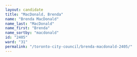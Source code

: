 ```yaml
---
layout: candidate
title: "MacDonald, Brenda"
name: "Brenda MacDonald"
name_last: "MacDonald"
name_first: "Brenda"
name_sortby: "macdonald"
id: "2405"
ward: "31"
permalink: "/toronto-city-council/brenda-macdonald-2405/"
---
```

